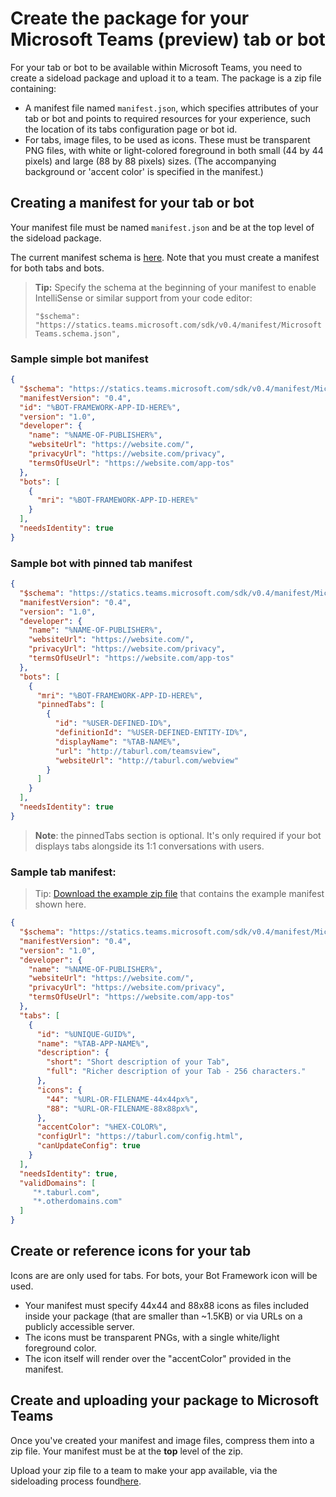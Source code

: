 ﻿# Create the package for your Microsoft Teams (preview) tab or bot

For your tab or bot to be available within Microsoft Teams, you need to create a sideload package and upload it to a team. The package is a zip file containing:

- A manifest file named `manifest.json`, which specifies attributes of your tab or bot and points to required resources for your experience, such the location of its tabs configuration page or bot id.
- For tabs, image files, to be used as icons.  These must be transparent PNG files, with white or light-colored foreground in both small (44 by 44 pixels) and large (88 by 88 pixels) sizes.  (The accompanying background or 'accent color' is specified in the manifest.)

## Creating a manifest for your tab or bot

Your manifest file must be named `manifest.json` and be at the top level of the sideload package.

The current manifest schema is [here](schema.md).  Note that you must create a manifest for both tabs and bots.

> **Tip:** Specify the schema at the beginning of your manifest to enable IntelliSense or similar support from your code editor:
> 
> `"$schema": "https://statics.teams.microsoft.com/sdk/v0.4/manifest/MicrosoftTeams.schema.json",`


### Sample simple bot manifest
```json
{
  "$schema": "https://statics.teams.microsoft.com/sdk/v0.4/manifest/MicrosoftTeams.schema.json",
  "manifestVersion": "0.4",
  "id": "%BOT-FRAMEWORK-APP-ID-HERE%",
  "version": "1.0",
  "developer": {
    "name": "%NAME-OF-PUBLISHER%",
    "websiteUrl": "https://website.com/",
    "privacyUrl": "https://website.com/privacy",
    "termsOfUseUrl": "https://website.com/app-tos"
  },
  "bots": [
    {
      "mri": "%BOT-FRAMEWORK-APP-ID-HERE%"
    }
  ],
  "needsIdentity": true
}
```

### Sample bot with pinned tab manifest

```json
{
  "$schema": "https://statics.teams.microsoft.com/sdk/v0.4/manifest/MicrosoftTeams.schema.json", 
  "manifestVersion": "0.4",
  "version": "1.0",
  "developer": {
    "name": "%NAME-OF-PUBLISHER%",
    "websiteUrl": "https://website.com/",
    "privacyUrl": "https://website.com/privacy",
    "termsOfUseUrl": "https://website.com/app-tos"
  },
  "bots": [
    {
      "mri": "%BOT-FRAMEWORK-APP-ID-HERE%", 
      "pinnedTabs": [
        {
          "id": "%USER-DEFINED-ID%",  
          "definitionId": "%USER-DEFINED-ENTITY-ID%",
          "displayName": "%TAB-NAME%",
          "url": "http://taburl.com/teamsview",  
          "websiteUrl": "http://taburl.com/webview" 
        }
      ]
    }
  ],
  "needsIdentity": true
}
```

> **Note**: the pinnedTabs section is optional.  It's only required if your bot displays tabs alongside its 1:1 conversations with users.

### Sample tab manifest:

> Tip: [Download the example zip file](https://github.com/OfficeDev/microsoft-teams-sample-get-started/blob/master/package/MapsTab.zip) that contains the example manifest shown here.

```json
{
  "$schema": "https://statics.teams.microsoft.com/sdk/v0.4/manifest/MicrosoftTeams.schema.json", 
  "manifestVersion": "0.4",
  "version": "1.0",
  "developer": {
    "name": "%NAME-OF-PUBLISHER%",
    "websiteUrl": "https://website.com/",
    "privacyUrl": "https://website.com/privacy",
    "termsOfUseUrl": "https://website.com/app-tos"
  },
  "tabs": [
    {
      "id": "%UNIQUE-GUID%",  
      "name": "%TAB-APP-NAME%",
      "description": {
        "short": "Short description of your Tab",
        "full": "Richer description of your Tab - 256 characters."
      },
      "icons": {
        "44": "%URL-OR-FILENAME-44x44px%", 
        "88": "%URL-OR-FILENAME-88x88px%", 
      },
      "accentColor": "%HEX-COLOR%",
      "configUrl": "https://taburl.com/config.html",
      "canUpdateConfig": true
    }
  ],
  "needsIdentity": true,
  "validDomains": [
     "*.taburl.com",
     "*.otherdomains.com"
  ]
}
```


## Create or reference icons for your tab

Icons are are only used for tabs.  For bots, your Bot Framework icon will be used.
* Your manifest must specify 44x44 and 88x88 icons as files included inside your package (that are smaller than ~1.5KB) or via URLs on a publicly accessible server.
* The icons must be transparent PNGs, with a single white/light foreground color.
* The icon itself will render over the "accentColor" provided in the manifest.

## Create and uploading your package to Microsoft Teams

Once you've created your manifest and image files, compress them into a zip file.  Your manifest must be at the **top** level of the zip.

Upload your zip file to a team to make your app available, via the sideloading process found[here](sideload.md).
